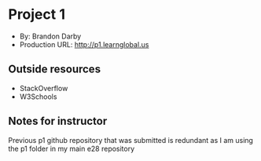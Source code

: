 # Project 1
+ By: Brandon Darby
+ Production URL: <http://p1.learnglobal.us>

## Outside resources
* StackOverflow
* W3Schools

## Notes for instructor
Previous p1 github repository that was submitted is redundant as I am using the p1 folder in my main e28 repository
